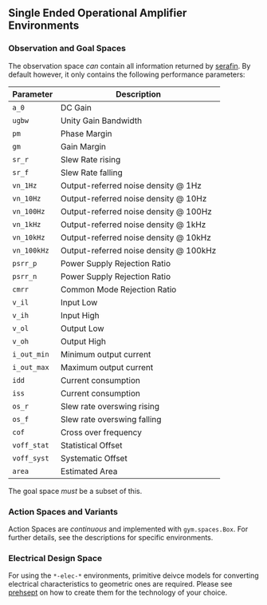 ## Single Ended Operational Amplifier Environments

### Observation and Goal Spaces

The observation space _can_ contain all information returned by
[serafin](https://github.com/augustunderground/serafing). By default
however, it only contains the following performance parameters:

| Parameter   | Description                            |
|-------------|----------------------------------------|
| `a_0`       | DC Gain                                |
| `ugbw`      | Unity Gain Bandwidth                   |
| `pm`        | Phase Margin                           |
| `gm`        | Gain Margin                            |
| `sr_r`      | Slew Rate rising                       |
| `sr_f`      | Slew Rate falling                      |
| `vn_1Hz`    | Output-referred noise density @ 1Hz    |
| `vn_10Hz`   | Output-referred noise density @ 10Hz   |
| `vn_100Hz`  | Output-referred noise density @ 100Hz  |
| `vn_1kHz`   | Output-referred noise density @ 1kHz   |
| `vn_10kHz`  | Output-referred noise density @ 10kHz  |
| `vn_100kHz` | Output-referred noise density @ 100kHz |
| `psrr_p`    | Power Supply Rejection Ratio           |
| `psrr_n`    | Power Supply Rejection Ratio           |
| `cmrr`      | Common Mode Rejection Ratio            |
| `v_il`      | Input Low                              |
| `v_ih`      | Input High                             |
| `v_ol`      | Output Low                             |
| `v_oh`      | Output High                            |
| `i_out_min` | Minimum output current                 |
| `i_out_max` | Maximum output current                 |
| `idd`       | Current consumption                    |
| `iss`       | Current consumption                    |
| `os_r`      | Slew rate overswing rising             |
| `os_f`      | Slew rate overswing falling            |
| `cof`       | Cross over frequency                   |
| `voff_stat` | Statistical Offset                     |
| `voff_syst` | Systematic Offset                      |
| `area`      | Estimated Area                         |

The goal space _must_ be a subset of this.

### Action Spaces and Variants

Action Spaces are _continuous_ and implemented with `gym.spaces.Box`. 
For further details, see the descriptions for specific environments. 

### Electrical Design Space

For using the `*-elec-*` environments, primitive deivce models for converting
electrical characteristics to geometric ones are required. Please see
[prehsept](https://github.com/AugustUnderground/prehsept) on how to create them
for the technology of your choice.

